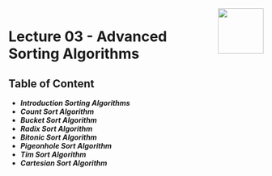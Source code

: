 <img align="right" width="90" height="90" src="https://github.com/cs-MohamedAyman/Computer-Science-Textbooks/blob/master/logos/algorithms.jpg">

# Lecture 03 - Advanced Sorting Algorithms

## Table of Content

- ***Introduction Sorting Algorithms***
- ***Count Sort Algorithm***
- ***Bucket Sort Algorithm***
- ***Radix Sort Algorithm***
- ***Bitonic Sort Algorithm***
- ***Pigeonhole Sort Algorithm***
- ***Tim Sort Algorithm***
- ***Cartesian Sort Algorithm***
